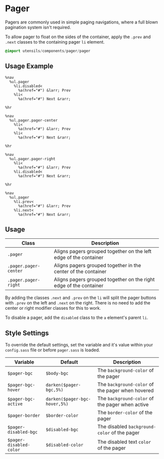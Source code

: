 
# Pager
Pagers are commonly used in simple paging navigations, where a full
blown pagination system isn't required.

To allow pager to float on the sides of the container, apply the
`.prev` and `.next` classes to the containing pager `li` element.

```sass
@import utensils/components/pager/pager
```

## Usage Example

<!--~ markup/pager.html.haml -->
```haml
%nav
  %ul.pager
    %li.disabled<
      %a(href="#") &larr; Prev
    %li<
      %a(href="#") Next &rarr;

%hr

%nav
  %ul.pager.pager-center
    %li<
      %a(href="#") &larr; Prev
    %li<
      %a(href="#") Next &rarr;

%hr

%nav
  %ul.pager.pager-right
    %li<
      %a(href="#") &larr; Prev
    %li.disabled<
      %a(href="#") Next &rarr;

%hr

%nav
  %ul.pager
    %li.prev<
      %a(href="#") &larr; Prev
    %li.next<
      %a(href="#") Next &rarr;
```
<!-- end -->

## Usage

Class                 | Description
--------------------- | -------------------------------------------
`.pager`              | Aligns pagers grouped together on the left edge of the container
`.pager.pager-center` | Aligns pagers grouped together in the center of the container
`.pager.pager-right`  | Aligns pagers grouped together on the right edge of the container

By adding the classes `.next` and `.prev` on the `li` will split the
pager buttons with `.prev` on the left and `.next` on the right. There
is no need to add the center or right modifier classes for this to work.

To disable a pager, add the `disabled` class to the `a` element's parent
`li`.


## Style Settings
To override the default settings, set the variable and it's value
within your `config.sass` file or before `pager.sass` is loaded.

Variable                | Default                        | Description
--------------------    | ------------------------------ | -------------------------------------------
`$pager-bgc`            | `$body-bgc`                    | The `background-color` of the pager
`$pager-bgc-hover`      | `darken($pager-bgc,5%)`        | The `background-color` of the pager when hovered
`$pager-bgc-active`     | `darken($pager-bgc-hover,5%)`  | The `background-color` of the pager when active
`$pager-border`         | `$border-color`                | The `border-color` of the pager
`$pager-disabled-bgc`   | `$disabled-bgc`                | The disabled `background-color` of the pager
`$pager-disabled-color` | `$disabled-color`              | The disabled text `color` of the pager

